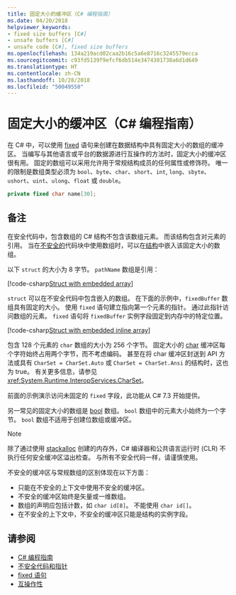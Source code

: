 ```yaml
---
title: 固定大小的缓冲区（C# 编程指南）
ms.date: 04/20/2018
helpviewer_keywords:
- fixed size buffers [C#]
- unsafe buffers [C#]
- unsafe code [C#], fixed size buffers
ms.openlocfilehash: 134a219acd02caa2b16c5a6e8716c3245579ecca
ms.sourcegitcommit: c93fd5139f9efcf6db514e3474301738a6d1d649
ms.translationtype: HT
ms.contentlocale: zh-CN
ms.lasthandoff: 10/28/2018
ms.locfileid: "50049550"
---
```

# <a name="fixed-size-buffers-c-programming-guide"></a>固定大小的缓冲区（C# 编程指南）

在 C# 中，可以使用 [fixed](../../language-reference/keywords/fixed-statement.md) 语句来创建在数据结构中具有固定大小的数组的缓冲区。 当编写与其他语言或平台的数据源进行互操作的方法时，固定大小的缓冲区很有用。 固定的数组可以采用允许用于常规结构成员的任何属性或修饰符。 唯一的限制是数组类型必须为 `bool`、`byte`、`char`、`short`、`int`, `long`、`sbyte`、`ushort`、`uint`、`ulong`、`float` 或 `double`。

```csharp
private fixed char name[30];
```

## <a name="remarks"></a>备注

在安全代码中，包含数组的 C# 结构不包含该数组元素。 而该结构包含对元素的引用。 当在[不安全的](../../language-reference/keywords/unsafe.md)代码块中使用数组时，可以在[结构](../../language-reference/keywords/struct.md)中嵌入该固定大小的数组。

以下 `struct` 的大小为 8 字节。 `pathName` 数组是引用：

[!code-csharp[Struct with embedded array](../../../../samples/snippets/csharp/keywords/FixedKeywordExamples.cs#6)]

`struct` 可以在不安全代码中包含嵌入的数组。 在下面的示例中，`fixedBuffer` 数组具有固定的大小。 使用 `fixed` 语句建立指向第一个元素的指针。 通过此指针访问数组的元素。 `fixed` 语句将 `fixedBuffer` 实例字段固定到内存中的特定位置。

[!code-csharp[Struct with embedded inline array](../../../../samples/snippets/csharp/keywords/FixedKeywordExamples.cs#7)]

包含 128 个元素的 `char` 数组的大小为 256 个字节。 固定大小的 [char](../../language-reference/keywords/char.md) 缓冲区每个字符始终占用两个字节，而不考虑编码。 甚至在将 char 缓冲区封送到 API 方法或具有 `CharSet = CharSet.Auto` 或 `CharSet = CharSet.Ansi` 的结构时，这也为 true。 有关更多信息，请参见<xref:System.Runtime.InteropServices.CharSet>。

前面的示例演示访问未固定的 `fixed` 字段，此功能从 C# 7.3 开始提供。

另一常见的固定大小的数组是 [bool](../../language-reference/keywords/bool.md) 数组。 `bool` 数组中的元素大小始终为一个字节。 `bool` 数组不适用于创建位数组或缓冲区。

> [!NOTE]
> 除了通过使用 [stackalloc](../../language-reference/keywords/stackalloc.md) 创建的内存外，C# 编译器和公共语言运行时 (CLR) 不执行任何安全缓冲区溢出检查。 与所有不安全代码一样，请谨慎使用。

不安全的缓冲区与常规数组的区别体现在以下方面：

- 只能在不安全的上下文中使用不安全的缓冲区。
- 不安全的缓冲区始终是矢量或一维数组。
- 数组的声明应包括计数，如 `char id[8]`。 不能使用 `char id[]`。
- 在不安全的上下文中，不安全的缓冲区只能是结构的实例字段。

## <a name="see-also"></a>请参阅

- [C# 编程指南](../index.md)  
- [不安全代码和指针](index.md)  
- [fixed 语句](../../language-reference/keywords/fixed-statement.md)  
- [互操作性](../interop/index.md)
